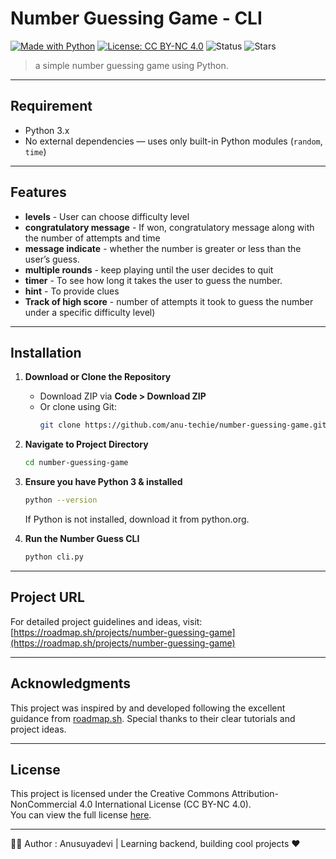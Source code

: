 # Number Guessing Game - CLI

[![Made with Python](https://img.shields.io/badge/Made%20with-Python-blue?logo=python)](https://www.python.org/)
[![License: CC BY-NC 4.0](https://img.shields.io/badge/License-CC%20BY--NC%204.0-lightgrey)](https://creativecommons.org/licenses/by-nc/4.0/)
![Status](https://img.shields.io/badge/status-active-brightgreen)
![Stars](https://img.shields.io/github/stars/anu-techie/number-guessing-game)

>a simple number guessing game using Python.

---

## Requirement

- Python 3.x  
- No external dependencies — uses only built-in Python modules (`random`, `time`)

---

## Features

- **levels** - User can choose difficulty level
- **congratulatory message** - If won, congratulatory message along with the number of attempts and time  
- **message indicate** -  whether the number is greater or less than the user’s guess.
- **multiple rounds** - keep playing until the user decides to quit  
- **timer** - To see how long it takes the user to guess the number.
- **hint** - To provide clues  
- **Track of high score** -  number of attempts it took to guess the number under a specific difficulty level)

---

## Installation

1. **Download or Clone the Repository**

   - Download ZIP via **Code > Download ZIP**  
   - Or clone using Git:
     ```bash
     git clone https://github.com/anu-techie/number-guessing-game.git
     ```

2. **Navigate to Project Directory**
   ```bash
   cd number-guessing-game
   ```

3. **Ensure you have Python 3 & installed**

    ```bash
   python --version
   ```
   If Python is not installed, download it from python.org.

4. **Run the Number Guess CLI**
    ```bash
    python cli.py
    ```


---

## Project URL

For detailed project guidelines and ideas, visit:
[https://roadmap.sh/projects/number-guessing-game](https://roadmap.sh/projects/number-guessing-game)

---

## Acknowledgments

This project was inspired by and developed following the excellent guidance from [roadmap.sh](https://roadmap.sh). Special thanks to their clear tutorials and project ideas.

---

## License

This project is licensed under the Creative Commons Attribution-NonCommercial 4.0 International License (CC BY-NC 4.0).  
You can view the full license [here](https://creativecommons.org/licenses/by-nc/4.0/).

---

🙋‍♀️ Author : Anusuyadevi |   Learning backend, building cool projects ❤️
